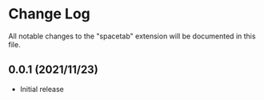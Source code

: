 # Change Log

All notable changes to the "spacetab" extension will be documented in this file.

## 0.0.1 (2021/11/23)

- Initial release
